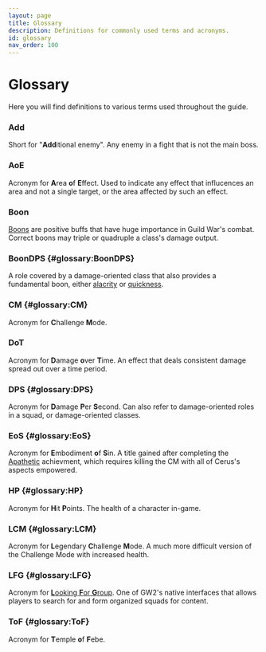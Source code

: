```yaml
---
layout: page
title: Glossary
description: Definitions for commonly used terms and acronyms.
id: glossary
nav_order: 100
---
```


# Glossary

Here you will find definitions to various terms used throughout the guide.

### Add
Short for "**Add**itional enemy". Any enemy in a fight that is not the main boss.

### AoE
Acronym for **A**rea **o**f **E**ffect. Used to indicate any effect that influcences an area and not a single target, or the area affected by such an effect.

### Boon
[Boons](https://wiki.guildwars2.com/wiki/Boon) are positive buffs that have huge importance in Guild War's combat. Correct boons may triple or quadruple a class's damage output.

### BoonDPS {#glossary:BoonDPS}
A role covered by a damage-oriented class that also provides a fundamental boon, either [alacrity](https://wiki.guildwars2.com/wiki/Alacrity) or [quickness](https://wiki.guildwars2.com/wiki/Quickness).

### CM {#glossary:CM}
Acronym for **C**hallenge **M**ode.

### DoT
Acronym for **D**amage **o**ver **T**ime. An effect that deals consistent damage spread out over a time period.

### DPS {#glossary:DPS}
Acronym for **D**amage **P**er **S**econd. Can also refer to damage-oriented roles in a squad, or damage-oriented classes.

### EoS {#glossary:EoS}
Acronym for **E**mbodiment **o**f **S**in. A title gained after completing the [Apathetic](https://wiki.guildwars2.com/wiki/Secrets_of_the_Obscure_(achievements)) achievment, which requires killing the CM with all of Cerus's aspects empowered.

### HP {#glossary:HP}
Acronym for **H**it **P**oints. The health of a character in-game.

### LCM {#glossary:LCM}
Acronym for **L**egendary **C**hallenge **M**ode. A much more difficult version of the Challenge Mode with increased health.

### LFG {#glossary:LFG}
Acronym for [**L**ooking **F**or **G**roup](https://wiki.guildwars2.com/wiki/Looking_For_Group). One of GW2's native interfaces that allows players to search for and form organized squads for content.

### ToF {#glossary:ToF}
Acronym for **T**emple **o**f **F**ebe.

